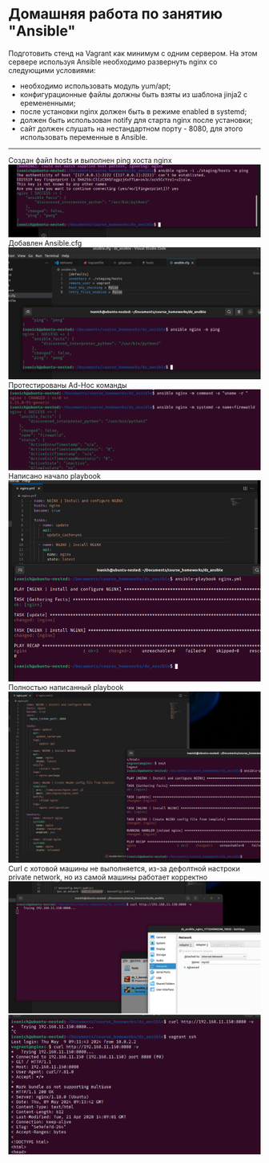 # Домашняя работа по занятию "Ansible"

Подготовить стенд на Vagrant как минимум с одним сервером. На этом сервере используя Ansible необходимо развернуть nginx со следующими условиями:

- необходимо использовать модуль yum/apt;
- конфигурационные файлы должны быть взяты из шаблона jinja2 с еремененными;
- после установки nginx должен быть в режиме enabled в systemd;
- должен быть использован notify для старта nginx после установки;
- сайт должен слушать на нестандартном порту - 8080, для этого использовать переменные в Ansible.

---
Создан файл hosts и выполнен ping хоста nginx
![1](./images/1.png)
Добавлен Ansible.cfg 
![2](./images/2.png)
Протестированы Ad-Hoc команды 
![3](./images/3.png)
Написано начало playbook 
![4](./images/4.png)
Полностью написанный playbook
![5](./images/5.png)
Curl с хотовой машины не выполняется, из-за дефолтной настроки private network, но из самой машины работает корректно
![6](./images/6.png)
![7](./images/7.png)
